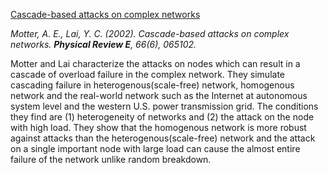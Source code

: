 [Cascade-based attacks on complex networks](https://journals.aps.org/pre/abstract/10.1103/PhysRevE.66.065102)

_Motter, A. E., Lai, Y. C. (2002). Cascade-based attacks on complex networks. **Physical Review E**, 66(6), 065102._


Motter and Lai characterize the attacks on nodes which can result in a cascade of overload failure in the complex network. They simulate cascading failure in heterogenous(scale-free) network, homogenous network and the real-world network such as the Internet at autonomous system level and the western U.S. power transmission grid. The conditions they find are (1) heterogeneity of networks and (2) the attack on the node with high load. They show that the homogenous network is more robust against attacks than the heterogenous(scale-free) network and the attack on a single important node with large load can cause the almost entire failure of the network unlike random breakdown.